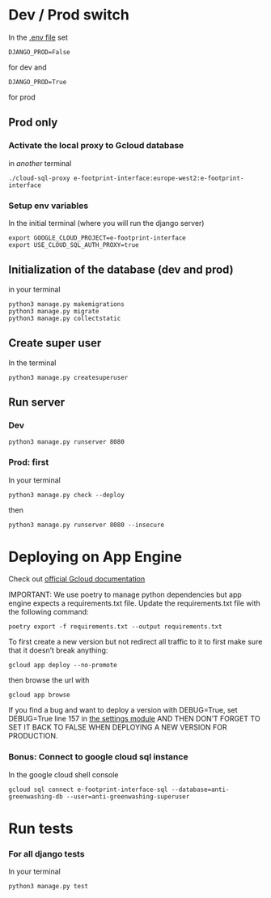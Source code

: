 # Dev / Prod switch

In the [.env file](../.env) set 
```
DJANGO_PROD=False
```
for dev and
```
DJANGO_PROD=True
```
for prod

## Prod only
### Activate the local proxy to Gcloud database
in *another* terminal 
```
./cloud-sql-proxy e-footprint-interface:europe-west2:e-footprint-interface
```

### Setup env variables 

In the initial terminal (where you will run the django server) 

```
export GOOGLE_CLOUD_PROJECT=e-footprint-interface
export USE_CLOUD_SQL_AUTH_PROXY=true
```

## Initialization of the database (dev and prod)
in your terminal
```
python3 manage.py makemigrations
python3 manage.py migrate
python3 manage.py collectstatic
```

## Create super user 

In the terminal 
```
python3 manage.py createsuperuser
```

## Run server
### Dev
```
python3 manage.py runserver 8080
```

### Prod: first
In your terminal 
```
python3 manage.py check --deploy    
```
then
```
python3 manage.py runserver 8080 --insecure
```

# Deploying on App Engine
Check out [official Gcloud documentation](https://cloud.google.com/python/django/appengine?hl=fr&_ga=2.133171918.-1308282934.1706020941#run-locally)

IMPORTANT: We use poetry to manage python dependencies but app engine expects a requirements.txt file. Update the requirements.txt file with the following command:

    poetry export -f requirements.txt --output requirements.txt


To first create a new version but not redirect all traffic to it to first make sure that it doesn’t break anything:

```
gcloud app deploy --no-promote
```
then browse the url with
```
gcloud app browse
```

If you find a bug and want to deploy a version with DEBUG=True, set DEBUG=True line 157 in [the settings module](e_footprint_interface/settings.py) AND THEN DON’T FORGET TO SET IT BACK TO FALSE WHEN DEPLOYING A NEW VERSION FOR PRODUCTION.

 
### Bonus: Connect to google cloud sql instance 

In the google cloud shell console

```
gcloud sql connect e-footprint-interface-sql --database=anti-greenwashing-db --user=anti-greenwashing-superuser
```

# Run tests 

### For all django tests

In your terminal 
```
python3 manage.py test    
```
